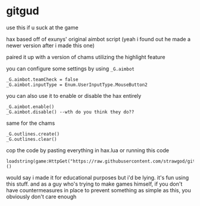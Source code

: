 # gitgud
use this if u suck at the game

hax based off of exunys' original aimbot script
(yeah i found out he made a newer version after i made this one)

paired it up with a version of chams utilizing the highlight feature

you can configure some settings by using `_G.aimbot`
```
_G.aimbot.teamCheck = false
_G.aimbot.inputType = Enum.UserInputType.MouseButton2
```

you can also use it to enable or disable the hax entirely
```
_G.aimbot.enable()
_G.aimbot.disable() --wth do you think they do??
```

same for the chams
```
_G.outlines.create()
_G.outlines.clear()
```

cop the code by pasting everything in hax.lua or running this code
```
loadstring(game:HttpGet("https://raw.githubusercontent.com/strawgod/gitgud/main/hax.lua"))()
```

would say i made it for educational purposes but i'd be lying. it's fun using this stuff.
and as a guy who's trying to make games himself, if you don't have countermeasures in place
to prevent something as simple as this, you obviously don't care enough
